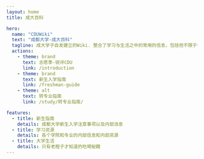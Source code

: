 ```yaml
---
layout: home
title: 成大百科

hero:
  name: "CDUWiki"
  text: "成都大学-成大百科"
  tagline: 成大学子自发建立的Wiki. 整合了学习与生活之中的常用的信息，包括但不限于学习资源、转专业资料、校内外各项服务等。
  actions:
    - theme: brand
      text: 志愿季-锐评CDU
      link: /introduction
    - theme: brand
      text: 新生入学指南
      link: /freshman-guide
    - theme: alt
      text: 转专业指南
      link: /study/转专业指南/

features:
  - title: 新生指南
    details: 成都大学新生入学注意事项以及内部消息
  - title: 学习资源
    details: 各个学院和专业的内部信息和内部资源
  - title: 大学生活
    details: 只有老橙子才知道的吃喝秘籍
---
```


